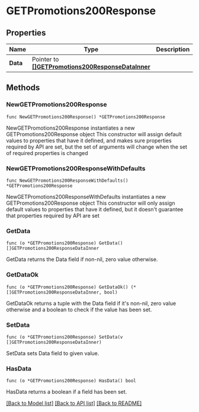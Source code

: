 # GETPromotions200Response

## Properties

Name | Type | Description | Notes
------------ | ------------- | ------------- | -------------
**Data** | Pointer to [**[]GETPromotions200ResponseDataInner**](GETPromotions200ResponseDataInner.md) |  | [optional] 

## Methods

### NewGETPromotions200Response

`func NewGETPromotions200Response() *GETPromotions200Response`

NewGETPromotions200Response instantiates a new GETPromotions200Response object
This constructor will assign default values to properties that have it defined,
and makes sure properties required by API are set, but the set of arguments
will change when the set of required properties is changed

### NewGETPromotions200ResponseWithDefaults

`func NewGETPromotions200ResponseWithDefaults() *GETPromotions200Response`

NewGETPromotions200ResponseWithDefaults instantiates a new GETPromotions200Response object
This constructor will only assign default values to properties that have it defined,
but it doesn't guarantee that properties required by API are set

### GetData

`func (o *GETPromotions200Response) GetData() []GETPromotions200ResponseDataInner`

GetData returns the Data field if non-nil, zero value otherwise.

### GetDataOk

`func (o *GETPromotions200Response) GetDataOk() (*[]GETPromotions200ResponseDataInner, bool)`

GetDataOk returns a tuple with the Data field if it's non-nil, zero value otherwise
and a boolean to check if the value has been set.

### SetData

`func (o *GETPromotions200Response) SetData(v []GETPromotions200ResponseDataInner)`

SetData sets Data field to given value.

### HasData

`func (o *GETPromotions200Response) HasData() bool`

HasData returns a boolean if a field has been set.


[[Back to Model list]](../README.md#documentation-for-models) [[Back to API list]](../README.md#documentation-for-api-endpoints) [[Back to README]](../README.md)


